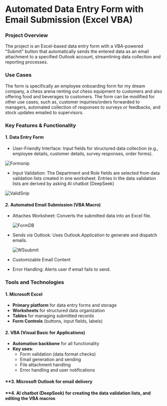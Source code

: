 # Automated Data Entry Form with Email Submission (Excel VBA)

### Project Overview

The project is an Excel-based data entry form with a VBA-powered "Submit" button that automatically sends the entered data as an email attachment to a specified Outlook account, streamlining data collection and reporting processes. 

### Use Cases

The form is specifically an employee onboarding form for my dream company, a chess arena renting out chess equipment to customers and also offering food and beverages to customers. The form can be modified for other use cases, such as, customer inquiries/orders forwarded to managers, automated collection of responses to surveys or feedbacks, and stock updates emailed to supervisors. 

### Key Features & Functionality  

 #### 1. Data Entry Form  
   - User-Friendly Interface: Input fields for structured data collection (e.g., employee details, customer details, survey responses, order forms).  
     
   ![Formsnip](https://github.com/user-attachments/assets/dcb00ff0-45e7-4ddd-a7c7-00a0f8936212)
   
- Input Validation: The Department and Role fields are selected from data validation lists created in one worksheet. Entries in the data validation lists are derived by asking AI chatbot (DeepSeek) 

 ![ValidSnip](https://github.com/user-attachments/assets/6ad44fce-4b8b-4c68-a6c6-6517f834e35f)

 #### 2. Automated Email Submission (VBA Macro)  
   - Attaches Worksheet: Converts the submitted data into an Excel file.

    
     ![FormDB](https://github.com/user-attachments/assets/b621ce1a-3e4b-4601-89ae-21c894767e08)

    
   - Sends via Outlook: Uses Outlook.Application to generate and dispatch emails.

       ![WSsubmit](https://github.com/user-attachments/assets/aa4ac6cf-513d-4af5-9814-50d03c160cad)

   - Customizable Email Content 
   - Error Handling: Alerts user if email fails to send.  

### Tools and Technologies

#### **1. Microsoft Excel**
- **Primary platform** for data entry forms and storage
- **Worksheets** for structured data organization
- **Tables** for managing submitted records
- **Form Controls** (buttons, input fields, labels)

#### **2. VBA (Visual Basic for Applications)**
- **Automation backbone** for all functionality
- **Key uses**:
  - Form validation (data format checks)
  - Email generation and sending
  - File attachment handling
  - Error handling and user notifications

#### **3. Microsoft Outlook for email delivery
#### **4. AI chatbot (DeepSeek) for creating the data validation lists, and editing the VBA macros



